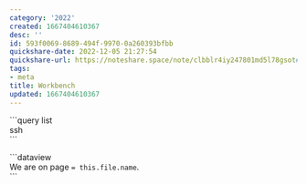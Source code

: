 ```yaml
---
category: '2022'
created: 1667404610367
desc: ''
id: 593f0069-8689-494f-9970-0a260393bfbb
quickshare-date: 2022-12-05 21:27:54
quickshare-url: https://noteshare.space/note/clbblr4iy247801md5l78gsot#VFz/ajigb1j7nGlx/KKYJBFUn943VvRugdJd210dPQ4
tags:
- meta
title: Workbench
updated: 1667404610367
---
```

   
\```query list   
ssh   
\```   
   
\```dataview   
We are on page `= this.file.name`.   
\```